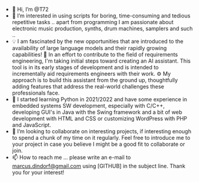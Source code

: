 - 👋 Hi, I’m @T72
- 👀 I’m interested in using scripts for boring, time-consuming and tedious repetitive tasks .. apart from programming I am passionate about electronic music production, synths, drum machines, samplers and such ..
- :bulb: I am fascinated by the new opportunities that are introduced to the availability of large language models and their rapidly growing capabilities! :rocket: In an effort to contribute to the field of requirements engineering, I'm taking initial steps toward creating an AI assistant. This tool is in its early stages of development and is intended to incrementally aid requirements engineers with their work. :gear: My approach is to build this assistant from the ground up, thoughtfully adding features that address the real-world challenges these professionals face.
- 🌱 I started learning Python in 2021/2022 and have some experience in embedded systems SW development, especially with C/C++, developing GUI's in Java with the Swing framework and a bit of web development with HTML and CSS or customizing WordPress with PHP and JavaScript.
- 💞️ I’m looking to collaborate on interesting projects, if interesting enough to spend a chunk of my time on it regularly. Feel free to introduce me to your project in case you believe I might be a good fit to collaborate or join.
- 📫 How to reach me ... please write an e-mail to marcus.dindorf@gmail.com using [GITHUB] in the subject line. Thank you for your interest!

<!---
T72/T72 is a ✨ special ✨ repository because its `README.md` (this file) appears on your GitHub profile.
You can click the Preview link to take a look at your changes.
--->
